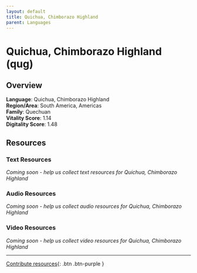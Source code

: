 ```yaml
---
layout: default
title: Quichua, Chimborazo Highland
parent: Languages
---
```


# Quichua, Chimborazo Highland (qug)

## Overview

**Language**: Quichua, Chimborazo Highland  
**Region/Area**: South America, Americas  
**Family**: Quechuan  
**Vitality Score**: 1.14  
**Digitality Score**: 1.48  

## Resources

### Text Resources
*Coming soon - help us collect text resources for Quichua, Chimborazo Highland*

### Audio Resources
*Coming soon - help us collect audio resources for Quichua, Chimborazo Highland*

### Video Resources
*Coming soon - help us collect video resources for Quichua, Chimborazo Highland*

---

[Contribute resources](https://fairtrain.github.io/){: .btn .btn-purple }
